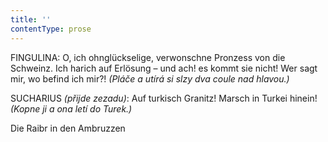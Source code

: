 ```yaml
---
title: ''
contentType: prose
---
```


  

  

  

  

  

  

FINGULINA: O, ich ohnglückselige, verwonschne Pronzess von die Schweinz. Ich harich auf Erlösung – und ach! es kommt sie nicht! Wer sagt mir, wo befind ich mir?! _(Pláče a utírá si slzy dva coule nad hlavou.)_

SUCHARIUS _(přijde zezadu)_: Auf turkisch Granitz! Marsch in Turkei hinein! _(Kopne ji a ona letí do Turek.)_

Die Raibr in den Ambruzzen
